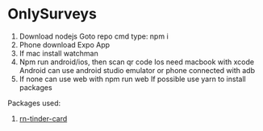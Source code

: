 # OnlySurveys

1. Download nodejs
Goto repo cmd type: npm i
2. Phone download Expo App
3. If mac install watchman
4. Npm run android/ios, then scan qr code
Ios need macbook with xcode
Android can use android studio emulator or phone connected with adb
5. If none can use web with npm run web
If possible use yarn to install packages

Packages used:
1. [rn-tinder-card](https://github.com/Skipperlla/rn-tinder-card)
